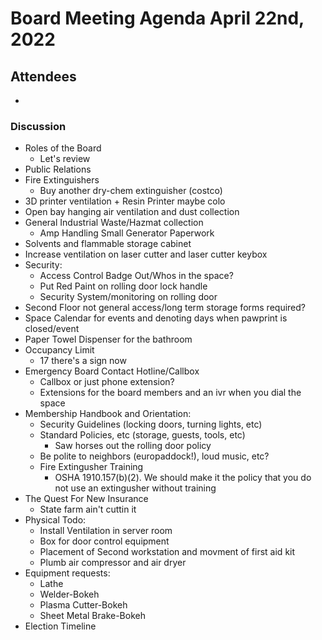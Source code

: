 # Board Meeting Agenda April 22nd, 2022

## Attendees
- 

### Discussion
- Roles of the Board
  - Let's review
- Public Relations
- Fire Extinguishers
  - Buy another dry-chem extinguisher (costco)
- 3D printer ventilation + Resin Printer maybe colo
- Open bay hanging air ventilation and dust collection
- General Industrial Waste/Hazmat collection
  - Amp Handling Small Generator Paperwork 
- Solvents and flammable storage cabinet
- Increase ventilation on laser cutter and laser cutter keybox
- Security:
  - Access Control Badge Out/Whos in the space?
  - Put Red Paint on rolling door lock handle
  - Security System/monitoring on rolling door
- Second Floor not general access/long term storage forms required?
- Space Calendar for events and denoting days when pawprint is closed/event
- Paper Towel Dispenser for the bathroom
- Occupancy Limit
  - 17 there's a sign now
- Emergency Board Contact Hotline/Callbox
  - Callbox or just phone extension?
  - Extensions for the board members and an ivr when you dial the space
- Membership Handbook and Orientation:
  - Security Guidelines (locking doors, turning lights, etc)
  - Standard Policies, etc (storage, guests, tools, etc)
    - Saw horses out the rolling door policy  
  - Be polite to neighbors (europaddock!), loud music, etc?
  - Fire Extingusher Training
    - OSHA 1910.157(b)(2). We should make it the policy that you do not use an extingusher without training  
- The Quest For New Insurance
  - State farm ain't cuttin it
- Physical Todo:
  - Install Ventilation in server room
  - Box for door control equipment
  - Placement of Second workstation and movment of first aid kit
  - Plumb air compressor and air dryer
- Equipment requests:
  - Lathe
  - Welder-Bokeh
  - Plasma Cutter-Bokeh
  - Sheet Metal Brake-Bokeh
- Election Timeline
